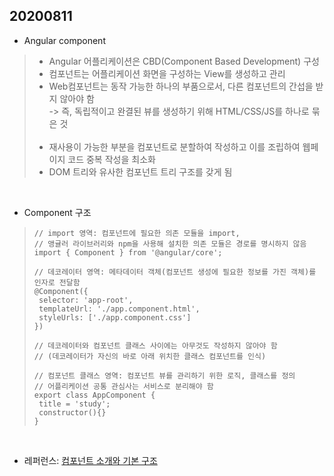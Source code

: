 ## 20200811
- Angular component
> - Angular 어플리케이션은 CBD(Component Based Development) 구성
> - 컴포넌트는 어플리케이션 화면을 구성하는 View를 생성하고 관리
> - Web컴포넌트는 동작 가능한 하나의 부품으로서, 다른 컴포넌트의 간섭을 받지 않아야 함
> <br>-> 즉, 독립적이고 완결된 뷰를 생성하기 위해 HTML/CSS/JS를 하나로 묶은 것<br><br>
> - 재사용이 가능한 부분을 컴포넌트로 분할하여 작성하고 이를 조립하여 웹페이지 코드 중복 작성을 최소화
> - DOM 트리와 유사한 컴포넌트 트리 구조를 갖게 됨

<br>

- Component 구조
> <pre><code>// import 영역: 컴포넌트에 필요한 의존 모듈을 import, 
>// 앵귤러 라이브러리와 npm을 사용해 설치한 의존 모듈은 경로를 명시하지 않음
>import { Component } from '@angular/core';
>
> // 데코레이터 영역: 메타데이터 객체(컴포넌트 생성에 필요한 정보를 가진 객체)를 인자로 전달함
>@Component({
>  selector: 'app-root',
>  templateUrl: './app.component.html',
>  styleUrls: ['./app.component.css']
>})
>
> // 데코레이터와 컴포넌트 클래스 사이에는 아무것도 작성하지 않아야 함
> // (데코레이터가 자신의 바로 아래 위치한 클래스 컴포넌트를 인식)
> 
> // 컴포넌트 클래스 영역: 컴포넌트 뷰를 관리하기 위한 로직, 클래스를 정의
> // 어플리케이션 공통 관심사는 서비스로 분리해야 함
>export class AppComponent {
>  title = 'study';
>  constructor(){}
>}</code></pre>

<br>

- 레퍼런스: [컴포넌트 소개와 기본 구조](https://poiemaweb.com/angular-component-basics)
